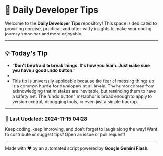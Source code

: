 
# 🌟 Daily Developer Tips

Welcome to the **Daily Developer Tips** repository! This space is dedicated to providing concise, practical, and often witty insights to make your coding journey smoother and more enjoyable.

---

## 💡 Today's Tip

- **"Don't be afraid to break things. It's how you learn. Just make sure you have a good undo button."**
- 
- This tip is universally applicable because the fear of messing things up is a common hurdle for developers at all levels.  The humor comes from acknowledging that mistakes are inevitable, but reminding them to have a safety net.  The "undo button" metaphor is broad enough to apply to version control, debugging tools, or even just a simple backup.

---

### 📅 Last Updated: 2024-11-15 04:28

Keep coding, keep improving, and don't forget to laugh along the way! Want to contribute or suggest tips? Open an issue or pull request!

---

Made with ❤️ by an automated script powered by **Google Gemini Flash**.
